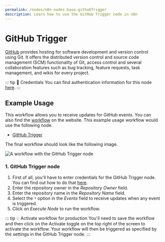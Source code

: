 ```yaml
---
permalink: /nodes/n8n-nodes-base.githubTrigger
description: Learn how to use the GitHub Trigger node in n8n
---
```


# GitHub Trigger

[GitHub](https://github.com/) provides hosting for software development and version control using Git. It offers the distributed version control and source code management (SCM) functionality of Git, access control and several collaboration features such as bug tracking, feature requests, task management, and wikis for every project.

::: tip 🔑 Credentials
You can find authentication information for this node [here](../../../credentials/Github/README.md).
:::


## Example Usage

This workflow allows you to receive updates for GitHub events. You can also find the [workflow](https://n8n.io/workflows/527) on the website. This example usage workflow would use the following node.
- [GitHub Trigger]()

The final workflow should look like the following image.

![A workflow with the GitHub Trigger node](./workflow.png)


### 1. GitHub Trigger node

1. First of all, you'll have to enter credentials for the GitHub Trigger node. You can find out how to do that [here](../../../credentials/Github/README.md).
2. Enter the repository owner in the *Repository Owner* field.
3. Enter the repository name in the *Repository Name* field.
4. Select the `*` option in the *Events* field to receive updates when any event is triggered.
5. Click on *Execute Node* to run the workflow.

::: tip 💡 Activate workflow for production
You'll need to save the workflow and then click on the Activate toggle on the top right of the screen to activate the workflow. Your workflow will then be triggered as specified by the settings in the GitHub Trigger node.
:::
